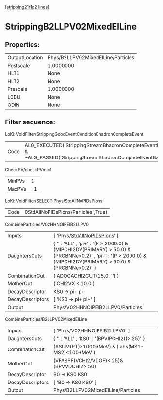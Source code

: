 [[stripping21r1p2 lines]](./stripping21r1p2-index)

# StrippingB2LLPV02MixedElLine

## Properties:

|                |                                    |
|----------------|------------------------------------|
| OutputLocation | Phys/B2LLPV02MixedElLine/Particles |
| Postscale      | 1.0000000                          |
| HLT1           | None                               |
| HLT2           | None                               |
| Prescale       | 1.0000000                          |
| L0DU           | None                               |
| ODIN           | None                               |

## Filter sequence:

LoKi::VoidFilter/StrippingGoodEventConditionBhadronCompleteEvent

|      |                                                                                                                          |
|------|--------------------------------------------------------------------------------------------------------------------------|
| Code | ALG_EXECUTED('StrippingStreamBhadronCompleteEventBadEvent') & ~ALG_PASSED('StrippingStreamBhadronCompleteEventBadEvent') |

CheckPV/checkPVmin1

|        |     |
|--------|-----|
| MinPVs | 1   |
| MaxPVs | -1  |

LoKi::VoidFilter/SELECT:Phys/StdAllNoPIDsPions

|      |                                     |
|------|-------------------------------------|
| Code | 0StdAllNoPIDsPions/Particles',True) |

CombineParticles/V02HHNOIPElB2LLPV0

|                  |                                                                                                                                                                    |
|------------------|--------------------------------------------------------------------------------------------------------------------------------------------------------------------|
| Inputs           | [ 'Phys/[StdAllNoPIDsPions](./stripping21r1p2-commonparticles-stdallnopidspions)' ]                                                                              |
| DaughtersCuts    | { '' : 'ALL' , 'pi+' : '(P \> 2000.0) & (MIPCHI2DV(PRIMARY) \> 50.0) & (PROBNNe\>0.2)' , 'pi-' : '(P \> 2000.0) & (MIPCHI2DV(PRIMARY) \> 50.0) & (PROBNNe\>0.2)' } |
| CombinationCut   | ( ADOCACHI2CUT(15.0, '') )                                                                                                                                         |
| MotherCut        | ( CHI2VX \< 10.0 )                                                                                                                                                 |
| DecayDescriptor  | KS0 -\> pi+ pi-                                                                                                                                                    |
| DecayDescriptors | [ 'KS0 -\> pi+ pi-' ]                                                                                                                                            |
| Output           | Phys/V02HHNOIPElB2LLPV0/Particles                                                                                                                                  |

CombineParticles/B2LLPV02MixedElLine

|                  |                                                    |
|------------------|----------------------------------------------------|
| Inputs           | [ 'Phys/V02HHNOIPElB2LLPV0' ]                    |
| DaughtersCuts    | { '' : 'ALL' , 'KS0' : '(BPVIPCHI2()\> 25)' }      |
| CombinationCut   | (ASUM(PT)\>1000\*MeV) & ( abs(MS1-MS2)\<100\*MeV ) |
| MotherCut        | (VFASPF(VCHI2/VDOF)\< 25)& (BPVVDCHI2\> 50)        |
| DecayDescriptor  | B0 -\> KS0 KS0                                     |
| DecayDescriptors | [ 'B0 -\> KS0 KS0' ]                             |
| Output           | Phys/B2LLPV02MixedElLine/Particles                 |
